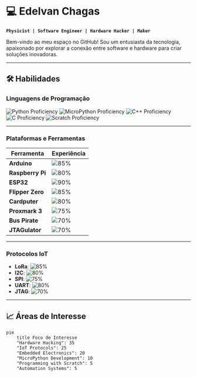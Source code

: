# 💻 Edelvan Chagas  

**`Physicist | Software Engineer | Hardware Hacker | Maker`**  

Bem-vindo ao meu espaço no GitHub! Sou um entusiasta da tecnologia, apaixonado por explorar a conexão entre software e hardware para criar soluções inovadoras.  

---

## 🛠️ Habilidades  

### **Linguagens de Programação**  
<img src="https://img.shields.io/badge/Python-90%25-%233776AB?style=flat&logo=python&logoColor=white" alt="Python Proficiency">  
<img src="https://img.shields.io/badge/MicroPython-85%25-%230077B5?style=flat&logo=python&logoColor=white" alt="MicroPython Proficiency">  
<img src="https://img.shields.io/badge/C++-85%25-%2300599C?style=flat&logo=cplusplus&logoColor=white" alt="C++ Proficiency">  
<img src="https://img.shields.io/badge/C-80%25-%23A8B9CC?style=flat&logo=c&logoColor=white" alt="C Proficiency">  
<img src="https://img.shields.io/badge/Scratch-90%25-%23F7A41D?style=flat&logo=scratch&logoColor=white" alt="Scratch Proficiency">  

---

### **Plataformas e Ferramentas**  
| Ferramenta                  | Experiência       |  
|-----------------------------|-------------------|  
| **Arduino**                 | ![85%](https://progress-bar.dev/85) |  
| **Raspberry Pi**            | ![80%](https://progress-bar.dev/80) |  
| **ESP32**                   | ![90%](https://progress-bar.dev/90) |  
| **Flipper Zero**            | ![85%](https://progress-bar.dev/85) |  
| **Cardputer**               | ![80%](https://progress-bar.dev/80) |  
| **Proxmark 3**              | ![75%](https://progress-bar.dev/75) |  
| **Bus Pirate**              | ![70%](https://progress-bar.dev/70) |  
| **JTAGulator**              | ![70%](https://progress-bar.dev/70) |  

---

### **Protocolos IoT**  
- **LoRa**: ![85%](https://progress-bar.dev/85)  
- **I2C**: ![80%](https://progress-bar.dev/80)  
- **SPI**: ![75%](https://progress-bar.dev/75)  
- **UART**: ![80%](https://progress-bar.dev/80)  
- **JTAG**: ![70%](https://progress-bar.dev/70)  

---

## 📈 Áreas de Interesse  

```mermaid
pie
    title Foco de Interesse
    "Hardware Hacking": 35
    "IoT Protocols": 25
    "Embedded Electronics": 20
    "MicroPython Development": 10
    "Programming with Scratch": 5
    "Automation Systems": 5
